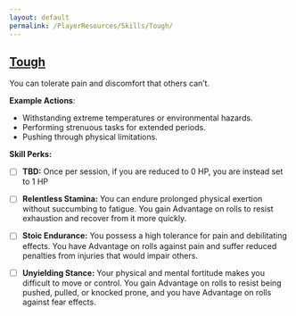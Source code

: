 ```yaml
---
layout: default
permalink: /PlayerResources/Skills/Tough/
---
```

## [Tough](#Tough)
You can tolerate pain and discomfort that others can’t.

**Example Actions**:

- Withstanding extreme temperatures or environmental hazards.
- Performing strenuous tasks for extended periods.
- Pushing through physical limitations.

**Skill Perks:**

- [ ] **TBD:** Once per session, if you are reduced to 0 HP, you are instead set to 1 HP
  
- [ ] **Relentless Stamina:** You can endure prolonged physical exertion without succumbing to fatigue. You gain Advantage on rolls to resist exhaustion and recover from it more quickly. 
  
- [ ] **Stoic Endurance:** You possess a high tolerance for pain and debilitating effects. You have Advantage on rolls against pain and suffer reduced penalties from injuries that would impair others.
  
- [ ] **Unyielding Stance:** Your physical and mental fortitude makes you difficult to move or control. You gain Advantage on rolls to resist being pushed, pulled, or knocked prone, and you have Advantage on rolls against fear effects. 